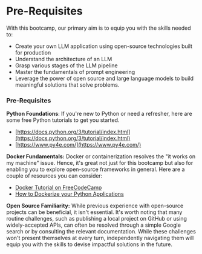 # Pre-Requisites

With this bootcamp, our primary aim is to equip you with the skills needed to:

* Create your own LLM application using open-source technologies built for production
* Understand the architecture of an LLM
* Grasp various stages of the LLM pipeline
* Master the fundamentals of prompt engineering
* Leverage the power of open source and large language models to build meaningful solutions that solve problems.

### Pre-Requisites

**Python Foundations**: If you're new to Python or need a refresher, here are some free Python tutorials to get you started.

* [https://docs.python.org/3/tutorial/index.html](https://docs.python.org/3/tutorial/index.html)
* [https://www.py4e.com/](https://www.py4e.com/)

**Docker Fundamentals:** Docker or containerization resolves the "it works on my machine" issue. Hence, it's great not just for this bootcamp but also for enabling you to explore open-source frameworks in general. Here are a couple of resources you can consider:&#x20;

* [Docker Tutorial on FreeCodeCamp](https://youtu.be/fqMOX6JJhGo)
* [How to Dockerize your Python Applications](https://youtu.be/0UG2x2iWerk)

**Open Source Familiarity:** While previous experience with open-source projects can be beneficial, it isn't essential. It's worth noting that many routine challenges, such as publishing a local project on GitHub or using widely-accepted APIs, can often be resolved through a simple Google search or by consulting the relevant documentation. While these challenges won't present themselves at every turn, independently navigating them will equip you with the skills to devise impactful solutions in the future.
